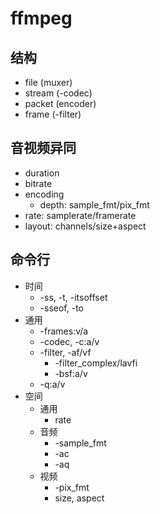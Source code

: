 


# ffmpeg

## 结构
- file (muxer)
- stream (-codec)
- packet (encoder)
- frame (-filter)

## 音视频异同
- duration
- bitrate
- encoding
  - depth: sample_fmt/pix_fmt
- rate: samplerate/framerate
- layout: channels/size+aspect

## 命令行
- 时间
  - -ss, -t, -itsoffset
  - -sseof, -to
- 通用
  - -frames:v/a
  - -codec, -c:a/v
  - -filter, -af/vf
    - -filter_complex/lavfi
    - -bsf:a/v
  - -q:a/v
- 空间
  - 通用
    - rate
  - 音频
    - -sample_fmt
    - -ac
    - -aq
  - 视频
    - -pix_fmt
    - size, aspect
